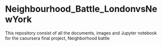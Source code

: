 # Neighbourhood_Battle_LondonvsNewYork
This repository consist of all the documents, images and Jupyter notebook for the caoursera final project, Neighborhood battle
